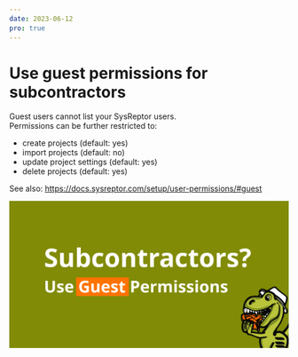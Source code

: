 ```yaml
---
date: 2023-06-12
pro: true
---
```


# Use guest permissions for subcontractors
Guest users cannot list your SysReptor users.  
Permissions can be further restricted to:

 * create projects (default: yes)
 * import projects (default: no)
 * update project settings (default: yes)
 * delete projects (default: yes)

See also: https://docs.sysreptor.com/setup/user-permissions/#guest

![Guest permissions for subcontractors](../../images/show/subcontractors.png)
